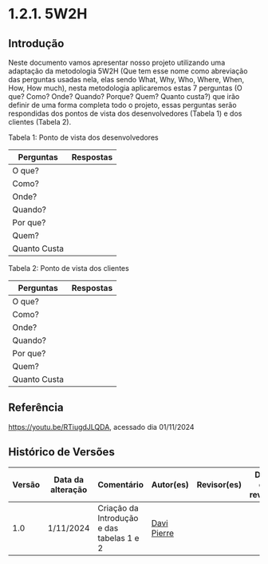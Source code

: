 # 1.2.1. 5W2H
## Introdução
Neste documento vamos apresentar nosso projeto utilizando uma adaptação da metodologia 5W2H (Que tem esse nome como abreviação das perguntas usadas nela, elas sendo What, Why, Who, Where, When, How, How much), nesta metodologia aplicaremos estas 7 perguntas (O que? Como? Onde? Quando? Porque? Quem? Quanto custa?) que irão definir de uma forma completa todo o projeto, essas perguntas serão respondidas dos pontos de vista dos desenvolvedores (Tabela 1) e dos clientes (Tabela 2).

Tabela 1: Ponto de vista dos desenvolvedores

|  Perguntas   | Respostas | 
|--------------|-----------|
| O que?       |           |
| Como?        |           |
| Onde?        |           |
| Quando?      |           |
| Por que?     |           |
| Quem?        |           |
| Quanto Custa |           |

Tabela 2: Ponto de vista dos clientes

|  Perguntas   | Respostas | 
|--------------|-----------|
| O que?       |           |
| Como?        |           |
| Onde?        |           |
| Quando?      |           |
| Por que?     |           |
| Quem?        |           |
| Quanto Custa |           |

## Referência 
https://youtu.be/RTiugdJLQDA, acessado dia 01/11/2024

## Histórico de Versões

| Versão | Data da alteração | Comentário | Autor(es) | Revisor(es) | Data de revisão |
|--------|-----------|-----------|-----------|-------------|-------------|
| 1.0    | 1/11/2024 | Criação da Introdução e das tabelas 1 e 2 | [Davi Pierre](https://github.com/DaviPierre) |  |  |
